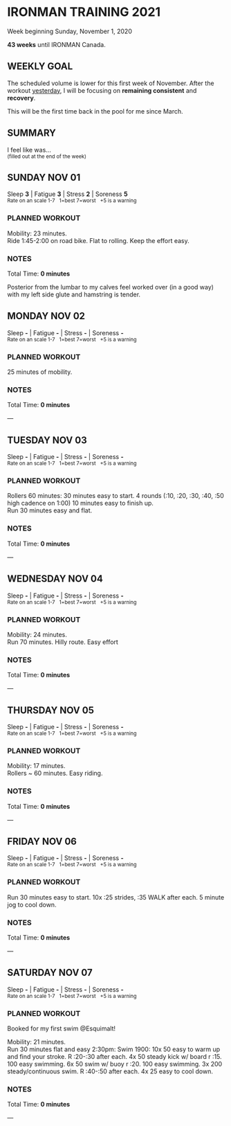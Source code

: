 # IRONMAN TRAINING 2021
Week beginning Sunday, November 1, 2020

**43 weeks** until IRONMAN Canada.

## WEEKLY GOAL
The scheduled volume is lower for this first week of November.  After the workout [yesterday](ironman2021-44weeksout), I will be focusing on **remaining consistent** and **recovery**.

This will be the first time back in the pool for me since March.

## SUMMARY
I feel like was...   
<sup>(filled out at the end of the week)</sup>
<!--OVERTRAINING|ON THE EDGE|STAYING CONSISTENT|LAGGING A BIT-->

<!---->
## SUNDAY NOV 01
Sleep **3** | Fatigue **3** | Stress **2** | Soreness **5**  
<sup>Rate on an scale 1-7 &nbsp; 1=best 7=worst &nbsp; +5 is a warning</sup>

### PLANNED WORKOUT
Mobility: 23 minutes.    
Ride 1:45-2:00 on road bike. Flat to rolling. Keep the effort easy.

### NOTES
Total Time: **0 minutes**

Posterior from the lumbar to my calves feel worked over (in a good way) with my left side glute and hamstring is tender.


<!---->
## MONDAY NOV 02
Sleep **-** | Fatigue **-** | Stress **-** | Soreness **-**  
<sup>Rate on an scale 1-7 &nbsp; 1=best 7=worst &nbsp; +5 is a warning</sup>

### PLANNED WORKOUT
25 minutes of mobility.

### NOTES
Total Time: **0 minutes**

&mdash; 


<!---->
## TUESDAY NOV 03
Sleep **-** | Fatigue **-** | Stress **-** | Soreness **-**  
<sup>Rate on an scale 1-7 &nbsp; 1=best 7=worst &nbsp; +5 is a warning</sup>

### PLANNED WORKOUT
Rollers 60 minutes: 30 minutes easy to start. 4 rounds (:10, :20, :30, :40, :50 high cadence on 1:00) 10 minutes easy to finish up.   
Run 30 minutes easy and flat.

### NOTES
Total Time: **0 minutes**

&mdash; 


<!---->
## WEDNESDAY NOV 04
Sleep **-** | Fatigue **-** | Stress **-** | Soreness **-**  
<sup>Rate on an scale 1-7 &nbsp; 1=best 7=worst &nbsp; +5 is a warning</sup>

### PLANNED WORKOUT
Mobility: 24 minutes.  
Run 70 minutes. Hilly route. Easy effort

### NOTES
Total Time: **0 minutes**

&mdash; 


<!---->
## THURSDAY NOV 05
Sleep **-** | Fatigue **-** | Stress **-** | Soreness **-**  
<sup>Rate on an scale 1-7 &nbsp; 1=best 7=worst &nbsp; +5 is a warning</sup>

### PLANNED WORKOUT
Mobility: 17 minutes.   
Rollers ~ 60 minutes. Easy riding.

### NOTES
Total Time: **0 minutes**

&mdash; 


<!---->
## FRIDAY NOV 06
Sleep **-** | Fatigue **-** | Stress **-** | Soreness **-**  
<sup>Rate on an scale 1-7 &nbsp; 1=best 7=worst &nbsp; +5 is a warning</sup>

### PLANNED WORKOUT
Run 30 minutes easy to start. 10x :25 strides, :35 WALK after each. 5 minute jog to cool down.

### NOTES
Total Time: **0 minutes**

&mdash; 


<!---->
## SATURDAY NOV 07
Sleep **-** | Fatigue **-** | Stress **-** | Soreness **-**  
<sup>Rate on an scale 1-7 &nbsp; 1=best 7=worst &nbsp; +5 is a warning</sup>

### PLANNED WORKOUT
Booked for my first swim @Esquimalt!

Mobility: 21 minutes.   
Run 30 minutes flat and easy
2:30pm: Swim 1900: 10x 50 easy to warm up and find your stroke. R :20-:30 after each. 4x 50 steady kick w/ board r :15. 100 easy swimming. 6x 50 swim w/ buoy r :20. 100 easy swimming. 3x 200 steady/continuous swim. R :40-:50 after each. 4x 25 easy to cool down.

### NOTES
Total Time: **0 minutes**

&mdash;